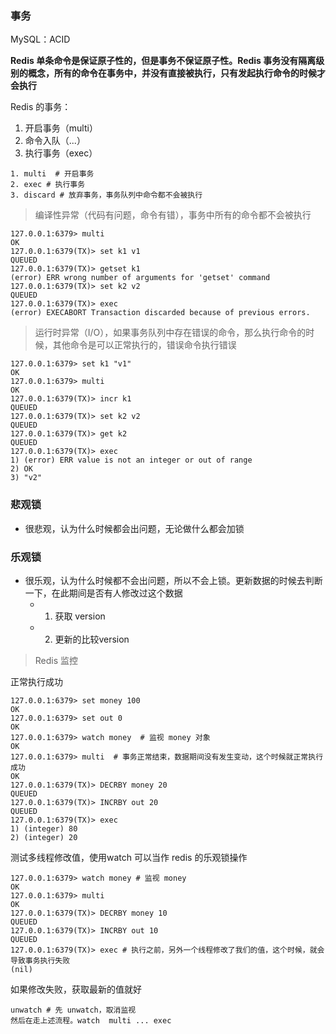 ### 事务

MySQL：ACID

**Redis 单条命令是保证原子性的，但是事务不保证原子性。Redis 事务没有隔离级别的概念，所有的命令在事务中，并没有直接被执行，只有发起执行命令的时候才会执行**

Redis 的事务：

1. 开启事务（multi）
2. 命令入队（...）
3. 执行事务（exec）

```
1. multi  # 开启事务
2. exec # 执行事务
3. discard # 放弃事务，事务队列中命令都不会被执行
```

> 编译性异常（代码有问题，命令有错），事务中所有的命令都不会被执行

```
127.0.0.1:6379> multi
OK
127.0.0.1:6379(TX)> set k1 v1
QUEUED
127.0.0.1:6379(TX)> getset k1
(error) ERR wrong number of arguments for 'getset' command
127.0.0.1:6379(TX)> set k2 v2
QUEUED
127.0.0.1:6379(TX)> exec
(error) EXECABORT Transaction discarded because of previous errors.
```

> 运行时异常（I/O），如果事务队列中存在错误的命令，那么执行命令的时候，其他命令是可以正常执行的，错误命令执行错误

```
127.0.0.1:6379> set k1 "v1"
OK
127.0.0.1:6379> multi
OK
127.0.0.1:6379(TX)> incr k1
QUEUED
127.0.0.1:6379(TX)> set k2 v2
QUEUED
127.0.0.1:6379(TX)> get k2
QUEUED
127.0.0.1:6379(TX)> exec
1) (error) ERR value is not an integer or out of range
2) OK
3) "v2"
```



### 悲观锁

- 很悲观，认为什么时候都会出问题，无论做什么都会加锁

### 乐观锁

- 很乐观，认为什么时候都不会出问题，所以不会上锁。更新数据的时候去判断一下，在此期间是否有人修改过这个数据
    - 1. 获取 version
    - 2. 更新的比较version

> Redis  监控

正常执行成功

```
127.0.0.1:6379> set money 100
OK
127.0.0.1:6379> set out 0
OK
127.0.0.1:6379> watch money  # 监视 money 对象
OK
127.0.0.1:6379> multi  # 事务正常结束，数据期间没有发生变动，这个时候就正常执行成功 
OK
127.0.0.1:6379(TX)> DECRBY money 20
QUEUED
127.0.0.1:6379(TX)> INCRBY out 20
QUEUED
127.0.0.1:6379(TX)> exec
1) (integer) 80
2) (integer) 20
```

测试多线程修改值，使用watch 可以当作 redis 的乐观锁操作

```
127.0.0.1:6379> watch money # 监视 money
OK
127.0.0.1:6379> multi
OK
127.0.0.1:6379(TX)> DECRBY money 10 
QUEUED
127.0.0.1:6379(TX)> INCRBY out 10
QUEUED
127.0.0.1:6379(TX)> exec # 执行之前，另外一个线程修改了我们的值，这个时候，就会导致事务执行失败
(nil)
```

如果修改失败，获取最新的值就好

```
unwatch # 先 unwatch，取消监视
然后在走上述流程。watch  multi ... exec 
```

